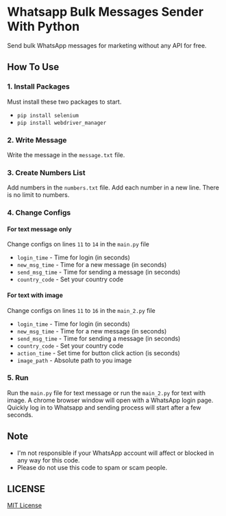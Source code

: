 # Whatsapp Bulk Messages Sender With Python
Send bulk WhatsApp messages for marketing without any API for free.

## How To Use

### 1. Install Packages
Must install these two packages to start.
- `pip install selenium`
- `pip install webdriver_manager`

### 2. Write Message
Write the message in the `message.txt` file.

### 3. Create Numbers List
Add numbers in the `numbers.txt` file. Add each number in a new line. There is no limit to numbers.

### 4. Change Configs
#### For text message only
Change configs on lines `11` to `14` in the `main.py` file
- `login_time` - Time for login (in seconds)
- `new_msg_time` - Time for a new message (in seconds)
- `send_msg_time` - Time for sending a message (in seconds)
- `country_code` - Set your country code
#### For text with image
Change configs on lines `11` to `16` in the `main_2.py` file
- `login_time` - Time for login (in seconds)
- `new_msg_time` - Time for a new message (in seconds)
- `send_msg_time` - Time for sending a message (in seconds)
- `country_code` - Set your country code
- `action_time` - Set time for button click action (is seconds)
- `image_path` - Absolute path to you image

### 5. Run
Run the `main.py` file for text message or run the `main_2.py` for text with image.
A chrome browser window will open with a WhatsApp login page. Quickly log in to Whatsapp and sending process will start after a few seconds.

## Note
- I'm not responsible if your WhatsApp account will affect or blocked in any way for this code.
- Please do not use this code to spam or scam people.

## LICENSE
[MIT License](LICENSE)
